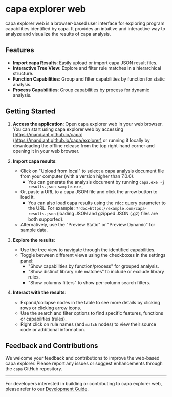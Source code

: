 # capa explorer web

capa explorer web is a browser-based user interface for exploring program capabilities identified by capa. It provides an intuitive and interactive way to analyze and visualize the results of capa analysis.

## Features

-   **Import capa Results**: Easily upload or import capa JSON result files.
-   **Interactive Tree View**: Explore and filter rule matches in a hierarchical structure.
-   **Function Capabilities**: Group and filter capabilities by function for static analysis.
-   **Process Capabilities**: Group capabilities by process for dynamic analysis.

## Getting Started

1. **Access the application**: Open capa explorer web in your web browser.
   You can start using capa explorer web by accessing [https://mandiant.github.io/capa](https://mandiant.github.io/capa/explorer) or running it locally by downloading the offline release from the top right-hand corner and opening it in your web browser.

2. **Import capa results**:

    - Click on "Upload from local" to select a capa analysis document file from your computer (with a version higher than 7.0.0).
      - You can generate the analysis document by running `capa.exe -j results.json sample.exe_`
    - Or, paste a URL to a capa JSON file and click the arrow button to load it.
        - You can also load capa results using the `rdoc` query parameter to the URL. For example: `?rdoc=https://example.com/capa-results.json` (loading JSON and gzipped JSON (.gz) files are both supported).
    - Alternatively, use the "Preview Static" or "Preview Dynamic" for sample data.

3. **Explore the results**:

    - Use the tree view to navigate through the identified capabilities.
    - Toggle between different views using the checkboxes in the settings panel:
        - "Show capabilities by function/process" for grouped analysis.
        - "Show distinct library rule matches" to include or exclude library rules.
        - "Show columns filters" to show per-column search filters.

4. **Interact with the results**:
    - Expand/collapse nodes in the table to see more details by clicking rows or clicking arrow icons.
    - Use the search and filter options to find specific features, functions or capabilities (rules).
    - Right click on rule names (and `match` nodes) to view their source code or additional information.

## Feedback and Contributions

We welcome your feedback and contributions to improve the web-based capa explorer. Please report any issues or suggest enhancements through the `capa` GitHub repository.

---

For developers interested in building or contributing to capa explorer web, please refer to our [Development Guide](DEVELOPMENT.md).
